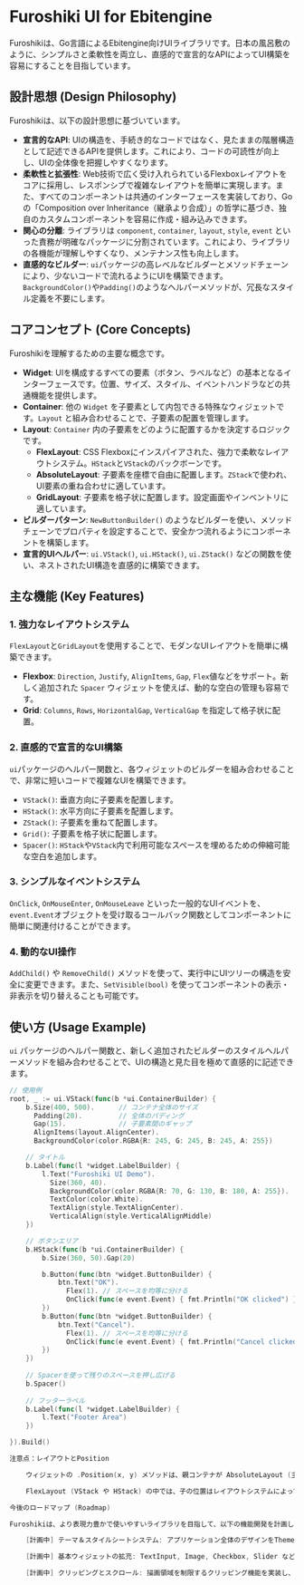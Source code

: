 # Furoshiki UI for Ebitengine

Furoshikiは、Go言語によるEbitengine向けUIライブラリです。日本の風呂敷のように、シンプルさと柔軟性を両立し、直感的で宣言的なAPIによってUI構築を容易にすることを目指しています。

## 設計思想 (Design Philosophy)

Furoshikiは、以下の設計思想に基づいています。

-   **宣言的なAPI**: UIの構造を、手続き的なコードではなく、見たままの階層構造として記述できるAPIを提供します。これにより、コードの可読性が向上し、UIの全体像を把握しやすくなります。
-   **柔軟性と拡張性**: Web技術で広く受け入れられているFlexboxレイアウトをコアに採用し、レスポンシブで複雑なレイアウトを簡単に実現します。また、すべてのコンポーネントは共通のインターフェースを実装しており、Goの「Composition over Inheritance（継承より合成）」の哲学に基づき、独自のカスタムコンポーネントを容易に作成・組み込みできます。
-   **関心の分離**: ライブラリは `component`, `container`, `layout`, `style`, `event` といった責務が明確なパッケージに分割されています。これにより、ライブラリの各機能が理解しやすくなり、メンテナンス性も向上します。
-   **直感的なビルダー**: `ui`パッケージの高レベルなビルダーとメソッドチェーンにより、少ないコードで流れるようにUIを構築できます。`BackgroundColor()`や`Padding()`のようなヘルパーメソッドが、冗長なスタイル定義を不要にします。

## コアコンセプト (Core Concepts)

Furoshikiを理解するための主要な概念です。

-   **Widget**: UIを構成するすべての要素（ボタン、ラベルなど）の基本となるインターフェースです。位置、サイズ、スタイル、イベントハンドラなどの共通機能を提供します。
-   **Container**: 他の `Widget` を子要素として内包できる特殊なウィジェットです。`Layout` と組み合わせることで、子要素の配置を管理します。
-   **Layout**: `Container` 内の子要素をどのように配置するかを決定するロジックです。
    -   **FlexLayout**: CSS Flexboxにインスパイアされた、強力で柔軟なレイアウトシステム。`HStack`と`VStack`のバックボーンです。
    -   **AbsoluteLayout**: 子要素を座標で自由に配置します。`ZStack`で使われ、UI要素の重ね合わせに適しています。
    -   **GridLayout**: 子要素を格子状に配置します。設定画面やインベントリに適しています。
-   **ビルダーパターン**: `NewButtonBuilder()` のようなビルダーを使い、メソッドチェーンでプロパティを設定することで、安全かつ流れるようにコンポーネントを構築します。
-   **宣言的UIヘルパー**: `ui.VStack()`, `ui.HStack()`, `ui.ZStack()` などの関数を使い、ネストされたUI構造を直感的に構築できます。

## 主な機能 (Key Features)

### 1. 強力なレイアウトシステム

`FlexLayout`と`GridLayout`を使用することで、モダンなUIレイアウトを簡単に構築できます。

-   **Flexbox**: `Direction`, `Justify`, `AlignItems`, `Gap`, `Flex`値などをサポート。新しく追加された `Spacer` ウィジェットを使えば、動的な空白の管理も容易です。
-   **Grid**: `Columns`, `Rows`, `HorizontalGap`, `VerticalGap` を指定して格子状に配置。

### 2. 直感的で宣言的なUI構築

`ui`パッケージのヘルパー関数と、各ウィジェットのビルダーを組み合わせることで、非常に短いコードで複雑なUIを構築できます。

-   `VStack()`: 垂直方向に子要素を配置します。
-   `HStack()`: 水平方向に子要素を配置します。
-   `ZStack()`: 子要素を重ねて配置します。
-   `Grid()`: 子要素を格子状に配置します。
-   `Spacer()`: `HStack`や`VStack`内で利用可能なスペースを埋めるための伸縮可能な空白を追加します。

### 3. シンプルなイベントシステム

`OnClick`, `OnMouseEnter`, `OnMouseLeave` といった一般的なUIイベントを、`event.Event`オブジェクトを受け取るコールバック関数としてコンポーネントに簡単に関連付けることができます。

### 4. 動的なUI操作

`AddChild()` や `RemoveChild()` メソッドを使って、実行中にUIツリーの構造を安全に変更できます。また、`SetVisible(bool)` を使ってコンポーネントの表示・非表示を切り替えることも可能です。

## 使い方 (Usage Example)

`ui` パッケージのヘルパー関数と、新しく追加されたビルダーのスタイルヘルパーメソッドを組み合わせることで、UIの構造と見た目を極めて直感的に記述できます。

```go
// 使用例
root, _ := ui.VStack(func(b *ui.ContainerBuilder) {
    b.Size(400, 500).      // コンテナ全体のサイズ
      Padding(20).         // 全体のパディング
      Gap(15).             // 子要素間のギャップ
      AlignItems(layout.AlignCenter).
      BackgroundColor(color.RGBA{R: 245, G: 245, B: 245, A: 255})

    // タイトル
    b.Label(func(l *widget.LabelBuilder) {
        l.Text("Furoshiki UI Demo").
          Size(360, 40).
          BackgroundColor(color.RGBA{R: 70, G: 130, B: 180, A: 255}).
          TextColor(color.White).
          TextAlign(style.TextAlignCenter).
          VerticalAlign(style.VerticalAlignMiddle)
    })

    // ボタンエリア
    b.HStack(func(b *ui.ContainerBuilder) {
        b.Size(360, 50).Gap(20)

        b.Button(func(btn *widget.ButtonBuilder) {
            btn.Text("OK").
              Flex(1). // スペースを均等に分ける
              OnClick(func(e event.Event) { fmt.Println("OK clicked") })
        })
        b.Button(func(btn *widget.ButtonBuilder) {
            btn.Text("Cancel").
              Flex(1). // スペースを均等に分ける
              OnClick(func(e event.Event) { fmt.Println("Cancel clicked") })
        })
    })
    
    // Spacerを使って残りのスペースを押し広げる
    b.Spacer()
    
    // フッターラベル
    b.Label(func(l *widget.LabelBuilder) {
        l.Text("Footer Area")
    })

}).Build()

注意点：レイアウトとPosition

    ウィジェットの .Position(x, y) メソッドは、親コンテナが AbsoluteLayout (主に ui.ZStack で作成) の場合にのみ有効です。

    FlexLayout (VStack や HStack) の中では、子の位置はレイアウトシステムによって自動的に計算・管理されるため、.Position() の設定は無視されます。これは意図された挙動です。

今後のロードマップ (Roadmap)

Furoshikiは、より表現力豊かで使いやすいライブラリを目指して、以下の機能開発を計画しています。

    [計画中] テーマ＆スタイルシートシステム: アプリケーション全体のデザインをThemeオブジェクトとして一元管理し、.Class("classname")でスタイルを適用する仕組みを導入します。

    [計画中] 基本ウィジェットの拡充: TextInput, Image, Checkbox, Slider など、基本的なUIコンポーネントを追加します。

    [計画中] クリッピングとスクロール: 描画領域を制限するクリッピング機能を実装し、ScrollViewコンテナを導入します。